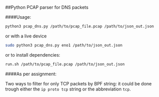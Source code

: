 ##Python PCAP parser for DNS packets

####Usage:
```bash
python3 pcap_dns.py /path/to/pcap_file.pcap /path/to/json_out.json
```

or with a live device

```bash
sudo python3 pcap_dns.py eno1 /path/to/json_out.json
```

or to install dependencies:

```bash
run.sh /path/to/pcap_file.pcap /path/to/json_out.json
```

####As per assignment:

Two ways to filter for only TCP packets by BPF string: it could be done trough either the `ip proto tcp` 
string or the abbreviation `tcp`.

